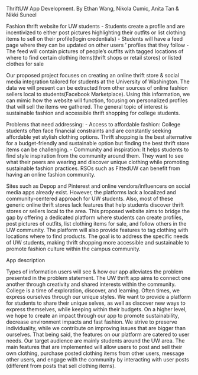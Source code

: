 ThriftUW App Development. By Ethan Wang, Nikola Cumic, Anita Tan & Nikki Suneel 

Fashion thrift website for UW students
    - Students create a profile and are incentivized to either post pictures highlighting their outfits or list clothing items to sell on their profile(login credentials) 
    - Students will have a feed page where they can be updated on other users ’ profiles that they follow 
    - The feed will contain pictures of people’s outfits with tagged locations of where to find certain clothing items(thrift shops or retail stores) or listed clothes for sale

Our proposed project focuses on creating an online thrift store & social media integration tailored for students at the University of Washington. The data we will present can be extracted from other sources of online fashion sellers local to students(Facebook Marketplace). Using this information, we can mimic how the website will function, focusing on personalized profiles that will sell the items we gathered. The general topic of interest is sustainable fashion and accessible thrift shopping for college students.

Problems that need addressing:
    - Access to affordable fashion: College students often face financial constraints and are constantly seeking affordable yet stylish clothing options. Thrift shopping is the best alternative for a budget-friendly and sustainable option but finding the best thrift store items can be challenging.
    - Community and inspiration: It helps students to find style inspiration from the community around them. They want to see what their peers are wearing and discover unique clothing while promoting sustainable fashion practices. RSOs such as FittedUW can benefit from having an online fashion community.

Sites such as Depop and Pinterest and online vendors/influencers on social media apps already exist. However, the platforms lack a localized and community-centered approach for UW students. Also, most of these generic online thrift stores lack features that help students discover thrift stores or sellers local to the area.
This proposed website aims to bridge the gap by offering a dedicated platform where students can create profiles, post pictures of outfits, list clothing items for sale, and follow others in the UW community. The platform will also provide features to tag clothing with locations where to find products. The goal is to address the specific needs of UW students, making thrift shopping more accessible and sustainable to promote fashion culture within the campus community.

App description

Types of information users will see & how our app alleviates the problem presented in the problem statement.
The UW thrift app aims to connect one another through creativity and shared interests within the community. College is a time of exploration, discover, and learning. Often times, we express ourselves through our unique styles. We want to provide a platform for students to share their unique selves, as well as discover new ways to express themselves, while keeping within their budgets. On a higher level, we hope to create an impact through our app to promote sustainability, decrease environment impacts and fast fashion. We strive to preserve individuality, while we contribute on improving issues that are bigger than ourselves. 
That being said, the features on our platform are catered to user needs. Our target audience are mainly students around the UW area. The main features that are implemented will allow users to post and sell their own clothing, purchase posted clothing items from other users, message other users, and engage with the community by interacting with user posts (different from posts that sell clothing items).
